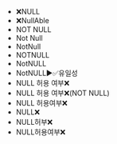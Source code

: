 ﻿- ❌NULL
- ❌NullAble
- NOT NULL
- Not Null
- NotNull
- NOTNULL
- NotNULL
- NotNULL▶️✅유일성
- NULL 허용 여부❌
- NULL 허용 여부❌(NOT NULL)
- NULL 허용여부❌
- NULL❌
- NULL허부❌
- NULL허용여부❌
